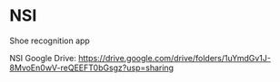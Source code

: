 # NSI

Shoe recognition app

NSI Google Drive: https://drive.google.com/drive/folders/1uYmdGv1J-8MvoEn0wV-reQEEFT0bGsgz?usp=sharing
